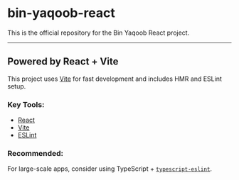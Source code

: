 # bin-yaqoob-react

This is the official repository for the Bin Yaqoob React project.

---

## Powered by React + Vite

This project uses [Vite](https://vitejs.dev/) for fast development and includes HMR and ESLint setup.

### Key Tools:
- [React](https://react.dev/)
- [Vite](https://vitejs.dev/)
- [ESLint](https://eslint.org/)

### Recommended:
For large-scale apps, consider using TypeScript + [`typescript-eslint`](https://typescript-eslint.io).

